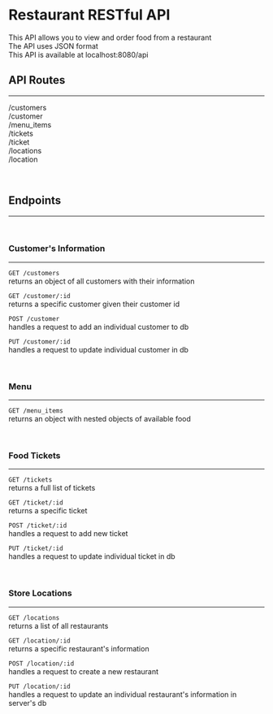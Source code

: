# Restaurant RESTful API
This API allows you to view and order food from a restaurant  
The API uses JSON format  
This API is available at localhost:8080/api

## API Routes
---

/customers  
/customer  
/menu_items  
/tickets  
/ticket  
/locations  
/location  

<br>

## Endpoints
---

<br>

### Customer's Information
---
`GET /customers`  
returns an object of all customers with their information  

`GET /customer/:id`  
returns a specific customer given their customer id  

`POST /customer`  
handles a request to add an individual customer to db  

`PUT /customer/:id`  
handles a request to update individual customer in db  

<br>

### Menu
---
`GET /menu_items`  
returns an object with nested objects of available food  

<br>

### Food Tickets
---
`GET /tickets`  
returns a full list of tickets  

`GET /ticket/:id`  
returns a specific ticket  

`POST /ticket/:id`  
handles a request to add new ticket  

`PUT /ticket/:id`  
handles a request to update individual ticket in db  

<br>

### Store Locations
---
`GET /locations`  
returns a list of all restaurants  

`GET /location/:id`  
returns a specific restaurant's information  

`POST /location/:id`  
handles a request to create a new restaurant  

`PUT /location/:id`  
handles a request to update an individual restaurant's information in  server's db
